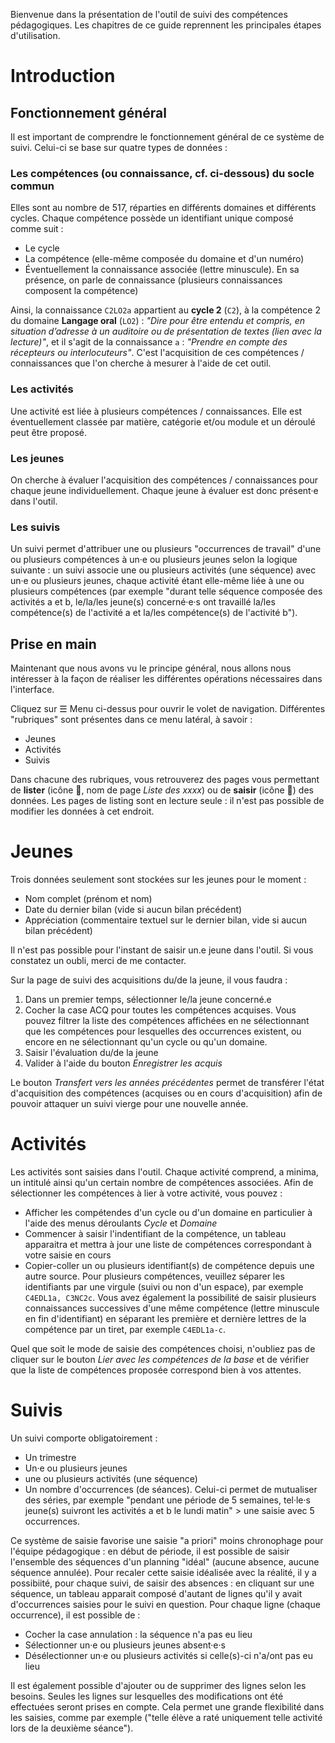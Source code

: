 Bienvenue dans la présentation de l'outil de suivi des compétences pédagogiques. Les chapitres de ce guide reprennent les principales étapes d'utilisation.

# Introduction
## Fonctionnement général
Il est important de comprendre le fonctionnement général de ce système de suivi. Celui-ci se base sur quatre types de données :

### Les compétences (ou connaissance, cf. ci-dessous) du socle commun
Elles sont au nombre de 517, réparties en différents domaines et différents cycles. Chaque compétence possède un identifiant unique composé comme suit :

- Le cycle
- La compétence (elle-même composée du domaine et d'un numéro)
- Éventuellement la connaissance associée (lettre minuscule). En sa présence, on parle de connaissance (plusieurs connaissances composent la compétence)

Ainsi, la connaissance `C2LO2a` appartient au **cycle 2** (`C2`), à la compétence 2 du domaine **Langage oral** (`LO2`) : *"Dire pour être entendu et compris, en situation d’adresse à un auditoire ou de présentation de textes (lien avec la lecture)"*, et il s'agit de la connaissance `a` : *"Prendre en compte des récepteurs ou interlocuteurs"*.
C'est l'acquisition de ces compétences / connaissances que l'on cherche à mesurer à l'aide de cet outil.

### Les activités
Une activité est liée à plusieurs compétences / connaissances. Elle est éventuellement classée par matière, catégorie et/ou module et un déroulé peut être proposé.

### Les jeunes
On cherche à évaluer l'acquisition des compétences / connaissances pour chaque jeune individuellement. Chaque jeune à évaluer est donc présent·e dans l'outil.

### Les suivis
Un suivi permet d'attribuer une ou plusieurs "occurrences de travail" d'une ou plusieurs compétences à un·e ou plusieurs jeunes selon la logique suivante : un suivi associe une ou plusieurs activités (une séquence) avec un·e ou plusieurs jeunes, chaque activité étant elle-même liée à une ou plusieurs compétences (par exemple "durant telle séquence composée des activités a et b, le/la/les jeune(s) concerné·e·s ont travaillé la/les compétence(s) de l'activité a et la/les compétence(s) de l'activité b").

## Prise en main
Maintenant que nous avons vu le principe général, nous allons nous intéresser à la façon de réaliser les différentes opérations nécessaires dans l'interface.

Cliquez sur ☰ Menu ci-dessus pour ouvrir le volet de navigation. Différentes "rubriques" sont présentes dans ce menu latéral, à savoir :

- Jeunes
- Activités
- Suivis

Dans chacune des rubriques, vous retrouverez des pages vous permettant de **lister** (icône 🔎, nom de page *Liste des xxxx*) ou de **saisir** (icône 📝) des données. Les pages de listing sont en lecture seule : il n'est pas possible de modifier les données à cet endroit.

# Jeunes
Trois données seulement sont stockées sur les jeunes pour le moment :

- Nom complet (prénom et nom)
- Date du dernier bilan (vide si aucun bilan précédent)
- Appréciation (commentaire textuel sur le dernier bilan, vide si aucun bilan précédent)

Il n'est pas possible pour l'instant de saisir un.e jeune dans l'outil. Si vous constatez un oubli, merci de me contacter.

Sur la page de suivi des acquisitions du/de la jeune, il vous faudra :

1. Dans un premier temps, sélectionner le/la jeune concerné.e
2. Cocher la case ACQ pour toutes les compétences acquises. Vous pouvez filtrer la liste des compétences affichées en ne sélectionnant que les compétences pour lesquelles des occurrences existent, ou encore en ne sélectionnant qu'un cycle ou qu'un domaine.
3. Saisir l'évaluation du/de la jeune
4. Valider à l'aide du bouton *Enregistrer les acquis*

Le bouton *Transfert vers les années précédentes* permet de transférer l'état d'acquisition des compétences (acquises ou en cours d'acquisition) afin de pouvoir attaquer un suivi vierge pour une nouvelle année.

# Activités

Les activités sont saisies dans l'outil. Chaque activité comprend, a minima, un intitulé ainsi qu'un certain nombre de compétences associées. Afin de sélectionner les compétences à lier à votre activité, vous pouvez :

- Afficher les compétendes d'un cycle ou d'un domaine en particulier à l'aide des menus déroulants *Cycle* et *Domaine*
- Commencer à saisir l'indentifiant de la compétence, un tableau apparaitra et mettra à jour une liste de compétences correspondant à votre saisie en cours
- Copier-coller un ou plusieurs identifiant(s) de compétence depuis une autre source. Pour plusieurs compétences, veuillez séparer les identifiants par une virgule (suivi ou non d'un espace), par exemple `C4EDL1a, C3NC2c`. Vous avez également la possibilité de saisir plusieurs connaissances successives d'une même compétence (lettre minuscule en fin d'identifiant) en séparant les première et dernière lettres de la compétence par un tiret, par exemple `C4EDL1a-c`.

Quel que soit le mode de saisie des compétences choisi, n'oubliez pas de cliquer sur le bouton *Lier avec les compétences de la base* et de vérifier que la liste de compétences proposée correspond bien à vos attentes.

# Suivis

Un suivi comporte obligatoirement :
- Un trimestre
- Un·e ou plusieurs jeunes
- une ou plusieurs activités (une séquence)
- Un nombre d'occurrences (de séances). Celui-ci permet de mutualiser des séries, par exemple "pendant une période de 5 semaines, tel·le·s jeune(s) suivront les activités a et b le lundi matin" > une saisie avec 5 occurrences.

Ce système de saisie favorise une saisie "a priori" moins chronophage pour l'équipe pédagogique : en début de période, il est possible de saisir l'ensemble des séquences d'un planning "idéal" (aucune absence, aucune séquence annulée).
Pour recaler cette saisie idéalisée avec la réalité, il y a possibiité, pour chaque suivi, de saisir des absences : en cliquant sur une séquence, un tableau apparait composé d'autant de lignes qu'il y avait d'occurrences saisies pour le suivi en question. Pour chaque ligne (chaque occurrence), il est possible de :
- Cocher la case annulation : la séquence n'a pas eu lieu
- Sélectionner un·e ou plusieurs jeunes absent·e·s
- Désélectionner un·e ou plusieurs activités si celle(s)-ci n'a/ont pas eu lieu

Il est également possible d'ajouter ou de supprimer des lignes selon les besoins. Seules les lignes sur lesquelles des modifications ont été effectuées seront prises en compte.
Cela permet une grande flexibilité dans les saisies, comme par exemple ("telle élève a raté uniquement telle activité lors de la deuxième séance").
